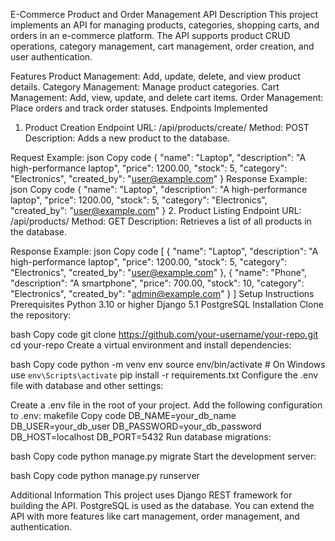 E-Commerce Product and Order Management API
Description
This project implements an API for managing products, categories, shopping carts, and orders in an e-commerce platform. The API supports product CRUD operations, category management, cart management, order creation, and user authentication.

Features
Product Management: Add, update, delete, and view product details.
Category Management: Manage product categories.
Cart Management: Add, view, update, and delete cart items.
Order Management: Place orders and track order statuses.
Endpoints Implemented
1. Product Creation Endpoint
URL: /api/products/create/
Method: POST
Description: Adds a new product to the database.

Request Example:
json
Copy code
{
    "name": "Laptop",
    "description": "A high-performance laptop",
    "price": 1200.00,
    "stock": 5,
    "category": "Electronics",
    "created_by": "user@example.com"
}
Response Example:
json
Copy code
{
    "name": "Laptop",
    "description": "A high-performance laptop",
    "price": 1200.00,
    "stock": 5,
    "category": "Electronics",
    "created_by": "user@example.com"
}
2. Product Listing Endpoint
URL: /api/products/
Method: GET
Description: Retrieves a list of all products in the database.

Response Example:
json
Copy code
[
    {
        "name": "Laptop",
        "description": "A high-performance laptop",
        "price": 1200.00,
        "stock": 5,
        "category": "Electronics",
        "created_by": "user@example.com"
    },
    {
        "name": "Phone",
        "description": "A smartphone",
        "price": 700.00,
        "stock": 10,
        "category": "Electronics",
        "created_by": "admin@example.com"
    }
]
Setup Instructions
Prerequisites
Python 3.10 or higher
Django 5.1
PostgreSQL
Installation
Clone the repository:

bash
Copy code
git clone https://github.com/your-username/your-repo.git
cd your-repo
Create a virtual environment and install dependencies:

bash
Copy code
python -m venv env
source env/bin/activate  # On Windows use `env\Scripts\activate`
pip install -r requirements.txt
Configure the .env file with database and other settings:

Create a .env file in the root of your project.
Add the following configuration to .env:
makefile
Copy code
DB_NAME=your_db_name
DB_USER=your_db_user
DB_PASSWORD=your_db_password
DB_HOST=localhost
DB_PORT=5432
Run database migrations:

bash
Copy code
python manage.py migrate
Start the development server:

bash
Copy code
python manage.py runserver


Additional Information
This project uses Django REST framework for building the API.
PostgreSQL is used as the database.
You can extend the API with more features like cart management, order management, and authentication.